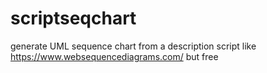 scriptseqchart
==============

generate UML sequence chart from a description script 
like https://www.websequencediagrams.com/ but free
